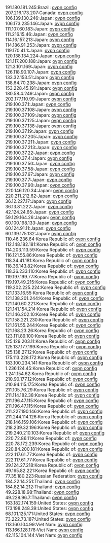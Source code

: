 191.180.181.245:Brazil: [ovpn config](vpn/191_180_181_245.ovpn)  
207.216.173.207:Canada: [ovpn config](vpn/207_216_173_207.ovpn)  
106.139.130.246:Japan: [ovpn config](vpn/106_139_130_246.ovpn)  
106.173.235.146:Japan: [ovpn config](vpn/106_173_235_146.ovpn)  
111.107.60.183:Japan: [ovpn config](vpn/111_107_60_183.ovpn)  
111.216.15.46:Japan: [ovpn config](vpn/111_216_15_46.ovpn)  
114.16.157.213:Japan: [ovpn config](vpn/114_16_157_213.ovpn)  
114.186.91.253:Japan: [ovpn config](vpn/114_186_91_253.ovpn)  
119.170.41.1:Japan: [ovpn config](vpn/119_170_41_1.ovpn)  
120.138.134.224:Japan: [ovpn config](vpn/120_138_134_224.ovpn)  
121.117.200.188:Japan: [ovpn config](vpn/121_117_200_188.ovpn)  
121.3.101.169:Japan: [ovpn config](vpn/121_3_101_169.ovpn)  
126.118.90.107:Japan: [ovpn config](vpn/126_118_90_107.ovpn)  
133.32.153.51:Japan: [ovpn config](vpn/133_32_153_51.ovpn)  
138.64.70.238:Japan: [ovpn config](vpn/138_64_70_238.ovpn)  
153.228.45.191:Japan: [ovpn config](vpn/153_228_45_191.ovpn)  
180.58.4.249:Japan: [ovpn config](vpn/180_58_4_249.ovpn)  
202.177.110.99:Japan: [ovpn config](vpn/202_177_110_99.ovpn)  
219.100.37.1:Japan: [ovpn config](vpn/219_100_37_1.ovpn)  
219.100.37.108:Japan: [ovpn config](vpn/219_100_37_108.ovpn)  
219.100.37.109:Japan: [ovpn config](vpn/219_100_37_109.ovpn)  
219.100.37.125:Japan: [ovpn config](vpn/219_100_37_125.ovpn)  
219.100.37.138:Japan: [ovpn config](vpn/219_100_37_138.ovpn)  
219.100.37.19:Japan: [ovpn config](vpn/219_100_37_19.ovpn)  
219.100.37.205:Japan: [ovpn config](vpn/219_100_37_205.ovpn)  
219.100.37.211:Japan: [ovpn config](vpn/219_100_37_211.ovpn)  
219.100.37.213:Japan: [ovpn config](vpn/219_100_37_213.ovpn)  
219.100.37.22:Japan: [ovpn config](vpn/219_100_37_22.ovpn)  
219.100.37.4:Japan: [ovpn config](vpn/219_100_37_4.ovpn)  
219.100.37.50:Japan: [ovpn config](vpn/219_100_37_50.ovpn)  
219.100.37.58:Japan: [ovpn config](vpn/219_100_37_58.ovpn)  
219.100.37.67:Japan: [ovpn config](vpn/219_100_37_67.ovpn)  
219.100.37.7:Japan: [ovpn config](vpn/219_100_37_7.ovpn)  
219.100.37.90:Japan: [ovpn config](vpn/219_100_37_90.ovpn)  
220.146.120.34:Japan: [ovpn config](vpn/220_146_120_34.ovpn)  
220.211.212.62:Japan: [ovpn config](vpn/220_211_212_62.ovpn)  
36.12.227.17:Japan: [ovpn config](vpn/36_12_227_17.ovpn)  
36.13.81.222:Japan: [ovpn config](vpn/36_13_81_222.ovpn)  
42.124.24.65:Japan: [ovpn config](vpn/42_124_24_65.ovpn)  
59.129.164.26:Japan: [ovpn config](vpn/59_129_164_26.ovpn)  
60.100.198.133:Japan: [ovpn config](vpn/60_100_198_133.ovpn)  
60.124.91.11:Japan: [ovpn config](vpn/60_124_91_11.ovpn)  
60.139.175.132:Japan: [ovpn config](vpn/60_139_175_132.ovpn)  
110.46.236.64:Korea Republic of: [ovpn config](vpn/110_46_236_64.ovpn)  
112.148.182.181:Korea Republic of: [ovpn config](vpn/112_148_182_181.ovpn)  
114.203.113.59:Korea Republic of: [ovpn config](vpn/114_203_113_59.ovpn)  
116.121.55.86:Korea Republic of: [ovpn config](vpn/116_121_55_86.ovpn)  
118.34.41.181:Korea Republic of: [ovpn config](vpn/118_34_41_181.ovpn)  
118.36.143.82:Korea Republic of: [ovpn config](vpn/118_36_143_82.ovpn)  
118.36.233.110:Korea Republic of: [ovpn config](vpn/118_36_233_110.ovpn)  
119.197.199.77:Korea Republic of: [ovpn config](vpn/119_197_199_77.ovpn)  
119.197.49.215:Korea Republic of: [ovpn config](vpn/119_197_49_215.ovpn)  
119.202.225.224:Korea Republic of: [ovpn config](vpn/119_202_225_224.ovpn)  
121.133.16.55:Korea Republic of: [ovpn config](vpn/121_133_16_55.ovpn)  
121.138.201.244:Korea Republic of: [ovpn config](vpn/121_138_201_244.ovpn)  
121.140.60.221:Korea Republic of: [ovpn config](vpn/121_140_60_221.ovpn)  
121.141.154.214:Korea Republic of: [ovpn config](vpn/121_141_154_214.ovpn)  
121.146.202.10:Korea Republic of: [ovpn config](vpn/121_146_202_10.ovpn)  
121.158.221.230:Korea Republic of: [ovpn config](vpn/121_158_221_230.ovpn)  
121.161.55.244:Korea Republic of: [ovpn config](vpn/121_161_55_244.ovpn)  
121.168.23.26:Korea Republic of: [ovpn config](vpn/121_168_23_26.ovpn)  
123.111.89.100:Korea Republic of: [ovpn config](vpn/123_111_89_100.ovpn)  
125.129.203.11:Korea Republic of: [ovpn config](vpn/125_129_203_11.ovpn)  
125.137.177.199:Korea Republic of: [ovpn config](vpn/125_137_177_199.ovpn)  
125.138.27.12:Korea Republic of: [ovpn config](vpn/125_138_27_12.ovpn)  
175.113.228.172:Korea Republic of: [ovpn config](vpn/175_113_228_172.ovpn)  
183.100.234.141:Korea Republic of: [ovpn config](vpn/183_100_234_141.ovpn)  
1.236.124.45:Korea Republic of: [ovpn config](vpn/1_236_124_45.ovpn)  
1.241.154.62:Korea Republic of: [ovpn config](vpn/1_241_154_62.ovpn)  
210.90.177.12:Korea Republic of: [ovpn config](vpn/210_90_177_12.ovpn)  
210.94.115.175:Korea Republic of: [ovpn config](vpn/210_94_115_175.ovpn)  
211.105.76.29:Korea Republic of: [ovpn config](vpn/211_105_76_29.ovpn)  
211.114.182.38:Korea Republic of: [ovpn config](vpn/211_114_182_38.ovpn)  
211.196.47.115:Korea Republic of: [ovpn config](vpn/211_196_47_115.ovpn)  
211.196.47.115:Korea Republic of: [ovpn config](vpn/211_196_47_115.ovpn)  
211.227.190.146:Korea Republic of: [ovpn config](vpn/211_227_190_146.ovpn)  
211.244.114.126:Korea Republic of: [ovpn config](vpn/211_244_114_126.ovpn)  
218.146.159.106:Korea Republic of: [ovpn config](vpn/218_146_159_106.ovpn)  
218.239.32.196:Korea Republic of: [ovpn config](vpn/218_239_32_196.ovpn)  
219.240.210.103:Korea Republic of: [ovpn config](vpn/219_240_210_103.ovpn)  
220.72.86.11:Korea Republic of: [ovpn config](vpn/220_72_86_11.ovpn)  
220.78.172.239:Korea Republic of: [ovpn config](vpn/220_78_172_239.ovpn)  
220.84.200.181:Korea Republic of: [ovpn config](vpn/220_84_200_181.ovpn)  
222.117.61.77:Korea Republic of: [ovpn config](vpn/222_117_61_77.ovpn)  
222.117.61.77:Korea Republic of: [ovpn config](vpn/222_117_61_77.ovpn)  
39.124.27.218:Korea Republic of: [ovpn config](vpn/39_124_27_218.ovpn)  
49.165.82.221:Korea Republic of: [ovpn config](vpn/49_165_82_221.ovpn)  
77.35.180.223:Russian Federation: [ovpn config](vpn/77_35_180_223.ovpn)  
184.22.14.251:Thailand: [ovpn config](vpn/184_22_14_251.ovpn)  
184.82.14.212:Thailand: [ovpn config](vpn/184_82_14_212.ovpn)  
49.228.18.98:Thailand: [ovpn config](vpn/49_228_18_98.ovpn)  
49.228.96.7:Thailand: [ovpn config](vpn/49_228_96_7.ovpn)  
163.182.174.159:United States: [ovpn config](vpn/163_182_174_159.ovpn)  
173.198.248.39:United States: [ovpn config](vpn/173_198_248_39.ovpn)  
68.101.125.171:United States: [ovpn config](vpn/68_101_125_171.ovpn)  
73.222.73.187:United States: [ovpn config](vpn/73_222_73_187.ovpn)  
113.160.104.99:Viet Nam: [ovpn config](vpn/113_160_104_99.ovpn)  
113.166.128.178:Viet Nam: [ovpn config](vpn/113_166_128_178.ovpn)  
42.115.104.144:Viet Nam: [ovpn config](vpn/42_115_104_144.ovpn)  

